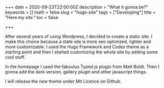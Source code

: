 +++
date = 2020-09-23T22:00:00Z
description = "What it gonna be?"
keywords = []
math = false
slug = "hugo-site"
tags = ["Developing"]
title = "Here my site."
toc = false

+++
  
After several years of using Wordpress, I decided to create a static site. I make this choice because a state site is more seo optimized, lighter and more customizable. I used the Hugo Framework and Codex theme as a starting point and then I started customizing the whole site by adding some cool stuff.

In the homepage I used the faboulus Typed.js plugin from Matt Boldt. Then I gonna add the dark version, gallery plugin and other javascript things.

I will release the new theme under Mit Licence on Github.